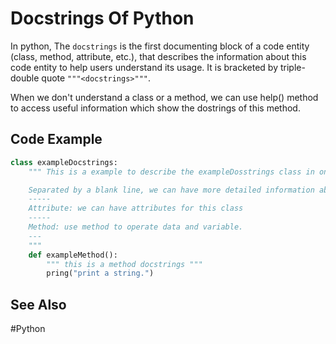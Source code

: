 # Docstrings Of Python

In python, The `docstrings` is the first documenting block of a code entity (class, method, attribute, etc.), that describes the information about this code entity to help users understand its usage. It is bracketed by triple-double quote  `"""<docstrings>"""`. 

When we don't understand a class or a method, we can use help() method to access useful information which show the dostrings of this method. 

## Code Example

``` python
class exampleDocstrings:
	""" This is a example to describe the exampleDosstrings class in one line

	Separated by a blank line, we can have more detailed information about this class
	-----
	Attribute: we can have attributes for this class
	-----
	Method: use method to operate data and variable. 
	--- 
	"""
	def exampleMethod():
		""" this is a method docstrings """
		pring("print a string.")
```

## See Also 

#Python 
